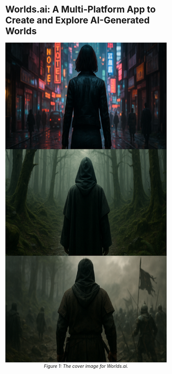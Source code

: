 <h1>Worlds.ai: A Multi-Platform App to Create and Explore AI-Generated Worlds</h1>

<p align="center">
  <img src="./images/worldsai_cover.png" alt="Local Image" width="1000px" height="1000px" />
  <br />
  <em>Figure 1: The cover image for Worlds.ai.</em>
</p>
